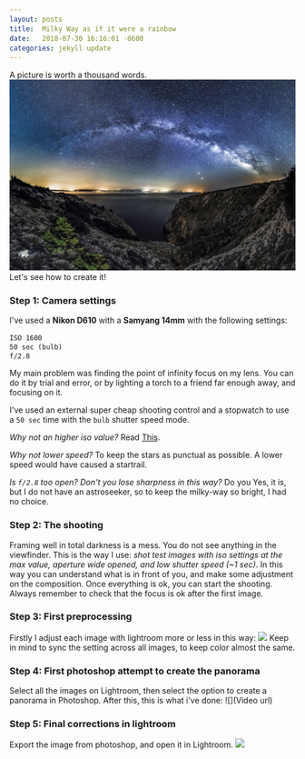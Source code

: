 ```yaml
---
layout: posts
title:  Milky Way as if it were a rainbow
date:   2018-07-30 16:16:01 -0600
categories: jekyll update
---
```




A picture is worth a thousand words.
![](/assets/images/final_milky_way.jpg)
Let's see how to create it!

### Step 1: Camera settings
I've used a **Nikon D610** with a **Samyang 14mm** with the following settings: 
```
ISO 1600
50 sec (bulb)
f/2.8
```
My main problem was finding the point of infinity focus on my lens. You can do it by trial and error, or by lighting a torch to a friend far enough away, and focusing on it.

I've used an external super cheap shooting control and a stopwatch to use a `50 sec` time with the `bulb` shutter speed mode.

*Why not an higher iso value?* Read [This](https://photographylife.com/iso-invariance-explained).

*Why not lower speed?* To keep the stars as punctual as possible. A lower speed would have caused a startrail.

*Is `f/2.8` too open? Don't you lose sharpness in this way?*
Do you  Yes, it is, but I do not have an astroseeker, so to keep the milky-way so bright, I had no choice.


### Step 2: The shooting

Framing well in total darkness is a mess. You do not see anything in the viewfinder. This is the way I use: *shot test images with iso settings at the max value, aperture wide opened, and low shutter speed (~1 sec)*. In this way you can understand what is in front of you, and make some adjustment on the composition.
Once everything is ok, you can start the shooting.
Always remember to check that the focus is ok after the first image.

### Step 3: First preprocessing
Firstly I adjust each image with lightroom more or less in this way:
![](/assets/gif/first_preprocessing.gif)
Keep in mind to sync the setting across all images, to keep color almost the same.

### Step 4: First photoshop attempt to create the panorama
Select all the images on Lightroom, then select the option to create a panorama in Photoshop.
After this, this is what i've done:
![](Video url)

### Step 5: Final corrections in lightroom
Export the image from photoshop, and open it in Lightroom.
![](/assets/gif/final_lightroom.gif)







